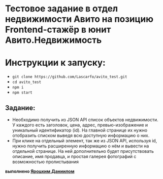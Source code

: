 # Тестовое задание в отдел недвижимости Авито на позицию Frontend-стажёр в юнит Авито.Недвижимость

# Инструкции к запуску:
- `git clone https://github.com/Lascarfo/avito_test.git`
- `cd avito_test`
- `npm i`
- `npm start`

## Задание:
- Необходимо получить из JSON API список объектов недвижимости. У каждого есть заголовок, цена, адрес, превью-изображение и уникальный идентификатор (id). На главной странице их нужно отобразить списком выведя всю доступную информацию о них.
- При клике на отдельный элемент, так же из JSON API, используя id, нужно получить расширенную информацию о нём и вывести на отдельной странице. На ней дополнительно будет присутствовать описание, имя продавца, и простая галерея фотографий с возможностью пролистывания

**выполнено [Яроцким Даниилом](https://vk.com/qanelph)**
